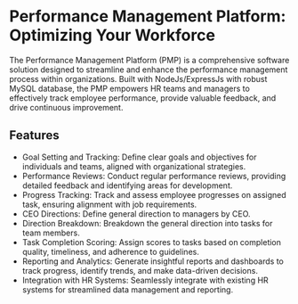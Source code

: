 # Performance Management Platform: Optimizing Your Workforce
The Performance Management Platform (PMP) is a comprehensive software solution designed to streamline and enhance the performance management process within organizations. Built with NodeJs/ExpressJs with robust MySQL database, the PMP empowers HR teams and managers to effectively track employee performance, provide valuable feedback, and drive continuous improvement.

## Features
* Goal Setting and Tracking: Define clear goals and objectives for individuals and teams, aligned with organizational strategies.
* Performance Reviews: Conduct regular performance reviews, providing detailed feedback and identifying areas for development.
* Progress Tracking: Track and assess employee progresses on assigned task, ensuring alignment with job requirements.
* CEO Directions: Define general direction to managers by CEO.
* Direction Breakdown: Breakdown the general direction into tasks for team members.
* Task Completion Scoring: Assign scores to tasks based on completion quality, timeliness, and adherence to guidelines.
* Reporting and Analytics: Generate insightful reports and dashboards to track progress, identify trends, and make data-driven decisions.
* Integration with HR Systems: Seamlessly integrate with existing HR systems for streamlined data management and reporting.
